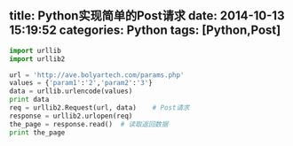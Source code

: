 title: Python实现简单的Post请求
date: 2014-10-13 15:19:52
categories: Python
tags: [Python,Post]
---
<!--more-->
```python
import urllib
import urllib2

url = 'http://ave.bolyartech.com/params.php'
values = {'param1':'2','param2':'3'}
data = urllib.urlencode(values)
print data
req = urllib2.Request(url, data)	# Post请求
response = urllib2.urlopen(req)
the_page = response.read()	# 读取返回数据
print the_page
```
